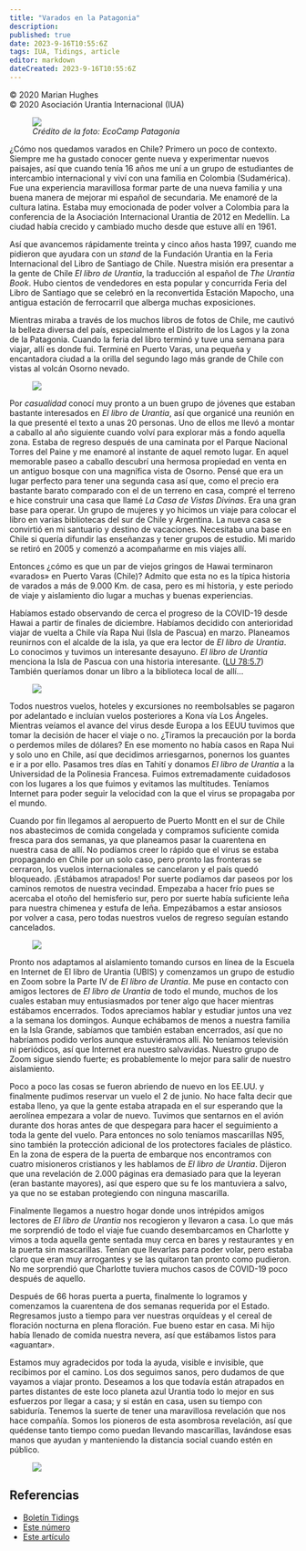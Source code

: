 ```yaml
---
title: "Varados en la Patagonia"
description: 
published: true
date: 2023-9-16T10:55:6Z
tags: IUA, Tidings, article
editor: markdown
dateCreated: 2023-9-16T10:55:6Z
---
```


<p class="v-card v-sheet theme--light grey lighten-3 px-2">© 2020 Marian Hughes<br>© 2020 Asociación Urantia Internacional (IUA)</p>


<figure id="Figure_1" class="image urantiapedia">
<img src="/image/article/IUA_Tidings/Patagonia-e1616728727111.jpg">
<figcaption><em>Crédito de la foto: EcoCamp Patagonia</em></figcapton>
</figure>

¿Cómo nos quedamos varados en Chile? Primero un poco de contexto. Siempre me ha gustado conocer gente nueva y experimentar nuevos paisajes, así que cuando tenía 16 años me uní a un grupo de estudiantes de intercambio internacional y viví con una familia en Colombia (Sudamérica). Fue una experiencia maravillosa formar parte de una nueva familia y una buena manera de mejorar mi español de secundaria. Me enamoré de la cultura latina. Estaba muy emocionada de poder volver a Colombia para la conferencia de la Asociación Internacional Urantia de 2012 en Medellín. La ciudad había crecido y cambiado mucho desde que estuve allí en 1961.

Así que avancemos rápidamente treinta y cinco años hasta 1997, cuando me pidieron que ayudara con un _stand_ de la Fundación Urantia en la Feria Internacional del Libro de Santiago de Chile. Nuestra misión era presentar a la gente de Chile _El libro de Urantia_, la traducción al español de _The Urantia Book_. Hubo cientos de vendedores en esta popular y concurrida Feria del Libro de Santiago que se celebró en la reconvertida Estación Mapocho, una antigua estación de ferrocarril que alberga muchas exposiciones.

Mientras miraba a través de los muchos libros de fotos de Chile, me cautivó la belleza diversa del país, especialmente el Distrito de los Lagos y la zona de la Patagonia. Cuando la feria del libro terminó y tuve una semana para viajar, allí es donde fui. Terminé en Puerto Varas, una pequeña y encantadora ciudad a la orilla del segundo lago más grande de Chile con vistas al volcán Osorno nevado.

<figure id="Figure_2" class="image urantiapedia image-style-align-right">
<img src="/image/article/IUA_Tidings/Chalet.jpg">
</figure>

Por _casualidad_ conocí muy pronto a un buen grupo de jóvenes que estaban bastante interesados en _El libro de Urantia_, así que organicé una reunión en la que presenté el texto a unas 20 personas. Uno de ellos me llevó a montar a caballo al año siguiente cuando volví para explorar más a fondo aquella zona. Estaba de regreso después de una caminata por el Parque Nacional Torres del Paine y me enamoré al instante de aquel remoto lugar. En aquel memorable paseo a caballo descubrí una hermosa propiedad en venta en un antiguo bosque con una magnífica vista de Osorno. Pensé que era un lugar perfecto para tener una segunda casa así que, como el precio era bastante barato comparado con el de un terreno en casa, compré el terreno e hice construir una casa que llamé _La Casa de Vistas Divinas_. Era una gran base para operar. Un grupo de mujeres y yo hicimos un viaje para colocar el libro en varias bibliotecas del sur de Chile y Argentina. La nueva casa se convirtió en mi santuario y destino de vacaciones. Necesitaba una base en Chile si quería difundir las enseñanzas y tener grupos de estudio. Mi marido se retiró en 2005 y comenzó a acompañarme en mis viajes allí.

Entonces ¿cómo es que un par de viejos gringos de Hawai terminaron «varados» en Puerto Varas (Chile)? Admito que esta no es la típica historia de varados a más de 9.000 Km. de casa, pero es mi historia, y este periodo de viaje y aislamiento dio lugar a muchas y buenas experiencias.

Habíamos estado observando de cerca el progreso de la COVID-19 desde Hawai a partir de finales de diciembre. Habíamos decidido con anterioridad viajar de vuelta a Chile vía Rapa Nui (Isla de Pascua) en marzo. Planeamos reunirnos con el alcalde de la isla, ya que era lector de _El libro de Urantia_. Lo conocimos y tuvimos un interesante desayuno. _El libro de Urantia_ menciona la Isla de Pascua con una historia interesante. ([LU 78:5.7](/es/The_Urantia_Book/78#p5_7)) También queríamos donar un libro a la biblioteca local de allí…

<figure id="Figure_3" class="image urantiapedia">
<img src="/image/article/IUA_Tidings/Easter-Island.jpg">
</figure>

Todos nuestros vuelos, hoteles y excursiones no reembolsables se pagaron por adelantado e incluían vuelos posteriores a Kona vía Los Ángeles. Mientras veíamos el avance del virus desde Europa a los EEUU tuvimos que tomar la decisión de hacer el viaje o no. ¿Tiramos la precaución por la borda o perdemos miles de dólares? En ese momento no había casos en Rapa Nui y solo uno en Chile, así que decidimos arriesgarnos, ponernos los guantes e ir a por ello. Pasamos tres días en Tahití y donamos _El libro de Urantia_ a la Universidad de la Polinesia Francesa. Fuimos extremadamente cuidadosos con los lugares a los que fuimos y evitamos las multitudes. Teníamos Internet para poder seguir la velocidad con la que el virus se propagaba por el mundo.

Cuando por fin llegamos al aeropuerto de Puerto Montt en el sur de Chile nos abastecimos de comida congelada y compramos suficiente comida fresca para dos semanas, ya que planeamos pasar la cuarentena en nuestra casa de allí. No podíamos creer lo rápido que el virus se estaba propagando en Chile por un solo caso, pero pronto las fronteras se cerraron, los vuelos internacionales se cancelaron y el país quedó bloqueado. ¡Estábamos atrapados! Por suerte podíamos dar paseos por los caminos remotos de nuestra vecindad. Empezaba a hacer frío pues se acercaba el otoño del hemisferio sur, pero por suerte había suficiente leña para nuestra chimenea y estufa de leña. Empezábamos a estar ansiosos por volver a casa, pero todas nuestros vuelos de regreso seguían estando cancelados.

<figure id="Figure_4" class="image urantiapedia image-style-align-left">
<img src="/image/article/IUA_Tidings/Mountain-and-Town-300x194.jpg">
</figure>

Pronto nos adaptamos al aislamiento tomando cursos en línea de la Escuela en Internet de El libro de Urantia (UBIS) y comenzamos un grupo de estudio en Zoom sobre la Parte IV de _El libro de Urantia_. Me puse en contacto con amigos lectores de _El libro de Urantia_ de todo el mundo, muchos de los cuales estaban muy entusiasmados por tener algo que hacer mientras estábamos encerrados. Todos apreciamos hablar y estudiar juntos una vez a la semana los domingos. Aunque echábamos de menos a nuestra familia en la Isla Grande, sabíamos que también estaban encerrados, así que no habríamos podido verlos aunque estuviéramos allí. No teníamos televisión ni periódicos, así que Internet era nuestro salvavidas. Nuestro grupo de Zoom sigue siendo fuerte; es probablemente lo mejor para salir de nuestro aislamiento.

Poco a poco las cosas se fueron abriendo de nuevo en los EE.UU. y finalmente pudimos reservar un vuelo el 2 de junio. No hace falta decir que estaba lleno, ya que la gente estaba atrapada en el sur esperando que la aerolínea empezara a volar de nuevo. Tuvimos que sentarnos en el avión durante dos horas antes de que despegara para hacer el seguimiento a toda la gente del vuelo. Para entonces no solo teníamos mascarillas N95, sino también la protección adicional de los protectores faciales de plástico. En la zona de espera de la puerta de embarque nos encontramos con cuatro misioneros cristianos y les hablamos de _El libro de Urantia_. Dijeron que una revelación de 2.000 páginas era demasiado para que la leyeran (eran bastante mayores), así que espero que su fe los mantuviera a salvo, ya que no se estaban protegiendo con ninguna mascarilla.

Finalmente llegamos a nuestro hogar donde unos intrépidos amigos lectores de _El libro de Urantia_ nos recogieron y llevaron a casa. Lo que más me sorprendió de todo el viaje fue cuando desembarcamos en Charlotte y vimos a toda aquella gente sentada muy cerca en bares y restaurantes y en la puerta sin mascarillas. Tenían que llevarlas para poder volar, pero estaba claro que eran muy arrogantes y se las quitaron tan pronto como pudieron. No me sorprendió que Charlotte tuviera muchos casos de COVID-19 poco después de aquello.

Después de 66 horas puerta a puerta, finalmente lo logramos y comenzamos la cuarentena de dos semanas requerida por el Estado. Regresamos justo a tiempo para ver nuestras orquídeas y el cereal de floración nocturna en plena floración. Fue bueno estar en casa. Mi hijo había llenado de comida nuestra nevera, así que estábamos listos para «aguantar».

Estamos muy agradecidos por toda la ayuda, visible e invisible, que recibimos por el camino. Los dos seguimos sanos, pero dudamos de que vayamos a viajar pronto. Deseamos a los que todavía están atrapados en partes distantes de este loco planeta azul Urantia todo lo mejor en sus esfuerzos por llegar a casa; y si están en casa, usen su tiempo con sabiduría. Tenemos la suerte de tener una maravillosa revelación que nos hace compañía. Somos los pioneros de esta asombrosa revelación, así que quédense tanto tiempo como puedan llevando mascarillas, lavándose esas manos que ayudan y manteniendo la distancia social cuando estén en público.

<figure id="Figure_5" class="image urantiapedia">
<img src="/image/article/IUA_Tidings/Masked-Marion-and-Flowers.jpg">
</figure>

## Referencias

- [Boletín Tidings](https://urantia-association.org/acerca-del-boletin-tidings/?lang=es)
- [Este número](https://urantia-association.org/newsletter/tidings-septiembre-2020/?lang=es)
- [Este artículo](https://urantia-association.org/varados-en-la-patagonia/?lang=es)

